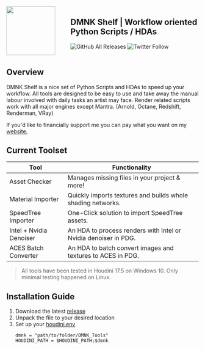 <img align="left" style="margin-right:40px" src="https://github.com/DominikLingenover/DMNK-Tools/blob/master/resources/DMNK_Logo_Stencil.svg" width="128">

## DMNK Shelf | Workflow oriented Python Scripts / HDAs

![GitHub All Releases](https://img.shields.io/github/downloads/DominikLingenover/DMNK-Tools/total?style=for-the-badge)
![Twitter Follow](https://img.shields.io/twitter/follow/j0zen_?label=Twitter&style=for-the-badge)
<br></br>

## Overview

DMNK Shelf is a nice set of Python Scripts and HDAs to speed up your workflow.
All tools are designed to be easy to use and take away the manual labour involved with daily tasks an artist may face.
Render related scripts work with all major engines except Mantra. (Arnold, Octane, Redshift, Renderman, VRay)

If you'd like to financially support me you can pay what you want on my [website.](https://dominiklingenover.com/store)

## Current Toolset

Tool | Functionality
---- | -------------
Asset Checker | Manages missing files in your project & more!
Material Importer | Quickly imports textures and builds whole shading networks.
SpeedTree Importer | One-Click solution to import SpeedTree assets.
Intel + Nvidia Denoiser | An HDA to process renders with Intel or Nvidia denoiser in PDG.
ACES Batch Converter | An HDA to batch convert images and textures to ACES in PDG.
> All tools have been tested in Houdini 17.5 on Windows 10. Only minimal testing happened on Linux. 

## Installation Guide

1. Download the latest [release](https://github.com/DominikLingenover/DMNK-Tools/releases)
1. Unpack the file to your desired location 
1. Set up your [houdini.env](https://www.sidefx.com/docs/houdini/basics/config_env#setting-environment-variables)
    ```
    dmnk = "path/to/folder/DMNK_Tools"
    HOUDINI_PATH = $HOUDINI_PATH;$dmnk
    ```